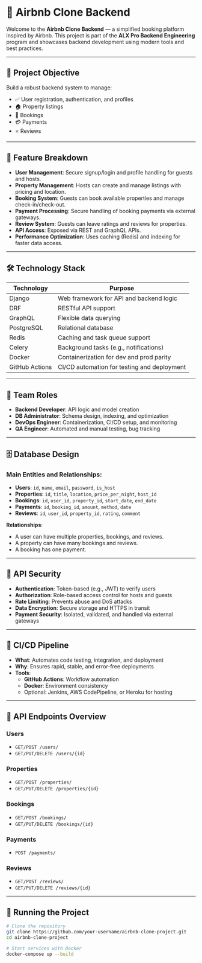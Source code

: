 # 🏡 Airbnb Clone Backend

Welcome to the **Airbnb Clone Backend** — a simplified booking platform inspired by Airbnb. This project is part of the **ALX Pro Backend Engineering** program and showcases backend development using modern tools and best practices.

---

## 🚀 Project Objective

Build a robust backend system to manage:
- ✅ User registration, authentication, and profiles  
- 🏠 Property listings  
- 📅 Bookings  
- 💳 Payments  
- ⭐ Reviews

---

## 🧩 Feature Breakdown

- **User Management**: Secure signup/login and profile handling for guests and hosts.  
- **Property Management**: Hosts can create and manage listings with pricing and location.  
- **Booking System**: Guests can book available properties and manage check-in/check-out.  
- **Payment Processing**: Secure handling of booking payments via external gateways.  
- **Review System**: Guests can leave ratings and reviews for properties.  
- **API Access**: Exposed via REST and GraphQL APIs.  
- **Performance Optimization**: Uses caching (Redis) and indexing for faster data access.

---

## 🛠️ Technology Stack

| Technology      | Purpose                                    |
|-----------------|---------------------------------------------|
| Django          | Web framework for API and backend logic     |
| DRF             | RESTful API support                         |
| GraphQL         | Flexible data querying                      |
| PostgreSQL      | Relational database                         |
| Redis           | Caching and task queue support              |
| Celery          | Background tasks (e.g., notifications)      |
| Docker          | Containerization for dev and prod parity    |
| GitHub Actions  | CI/CD automation for testing and deployment |

---

## 👥 Team Roles

- **Backend Developer**: API logic and model creation  
- **DB Administrator**: Schema design, indexing, and optimization  
- **DevOps Engineer**: Containerization, CI/CD setup, and monitoring  
- **QA Engineer**: Automated and manual testing, bug tracking  

---

## 🗄️ Database Design

### Main Entities and Relationships:
- **Users**: `id`, `name`, `email`, `password`, `is_host`  
- **Properties**: `id`, `title`, `location`, `price_per_night`, `host_id`  
- **Bookings**: `id`, `user_id`, `property_id`, `start_date`, `end_date`  
- **Payments**: `id`, `booking_id`, `amount`, `method`, `date`  
- **Reviews**: `id`, `user_id`, `property_id`, `rating`, `comment`

**Relationships**:
- A user can have multiple properties, bookings, and reviews.  
- A property can have many bookings and reviews.  
- A booking has one payment.

---

## 🔐 API Security

- **Authentication**: Token-based (e.g., JWT) to verify users  
- **Authorization**: Role-based access control for hosts and guests  
- **Rate Limiting**: Prevents abuse and DoS attacks  
- **Data Encryption**: Secure storage and HTTPS in transit  
- **Payment Security**: Isolated, validated, and handled via external gateways

---

## 🔁 CI/CD Pipeline

- **What**: Automates code testing, integration, and deployment  
- **Why**: Ensures rapid, stable, and error-free deployments  
- **Tools**:  
  - **GitHub Actions**: Workflow automation  
  - **Docker**: Environment consistency  
  - Optional: Jenkins, AWS CodePipeline, or Heroku for hosting

---

## 📌 API Endpoints Overview

### Users
- `GET/POST /users/`  
- `GET/PUT/DELETE /users/{id}`

### Properties
- `GET/POST /properties/`  
- `GET/PUT/DELETE /properties/{id}`

### Bookings
- `GET/POST /bookings/`  
- `GET/PUT/DELETE /bookings/{id}`

### Payments
- `POST /payments/`

### Reviews
- `GET/POST /reviews/`  
- `GET/PUT/DELETE /reviews/{id}`

---

## 🚀 Running the Project

```bash
# Clone the repository
git clone https://github.com/your-username/airbnb-clone-project.git
cd airbnb-clone-project

# Start services with Docker
docker-compose up --build
